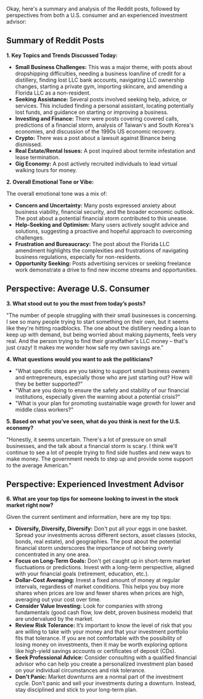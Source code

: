 Okay, here's a summary and analysis of the Reddit posts, followed by perspectives from both a U.S. consumer and an experienced investment advisor:

## Summary of Reddit Posts

**1. Key Topics and Trends Discussed Today:**

*   **Small Business Challenges:** This was a major theme, with posts about dropshipping difficulties, needing a business loan/line of credit for a distillery, finding lost LLC bank accounts, navigating LLC ownership changes, starting a private gym, importing skincare, and amending a Florida LLC as a non-resident.
*   **Seeking Assistance:** Several posts involved seeking help, advice, or services. This included finding a personal assistant, locating potentially lost funds, and guidance on starting or improving a business.
*   **Investing and Finance:** There were posts covering covered calls, predictions of a financial storm, analysis of Taiwan's and South Korea's economies, and discussion of the 1990s US economic recovery.
*   **Crypto:** There was a post about a lawsuit against Binance being dismissed.
*   **Real Estate/Rental Issues:** A post inquired about termite infestation and lease termination.
*   **Gig Economy:** A post actively recruited individuals to lead virtual walking tours for money.

**2. Overall Emotional Tone or Vibe:**

The overall emotional tone was a mix of:

*   **Concern and Uncertainty:** Many posts expressed anxiety about business viability, financial security, and the broader economic outlook. The post about a potential financial storm contributed to this unease.
*   **Help-Seeking and Optimism:** Many users actively sought advice and solutions, suggesting a proactive and hopeful approach to overcoming challenges.
*   **Frustration and Bureaucracy:** The post about the Florida LLC amendment highlights the complexities and frustrations of navigating business regulations, especially for non-residents.
*   **Opportunity Seeking:** Posts advertising services or seeking freelance work demonstrate a drive to find new income streams and opportunities.

## Perspective: Average U.S. Consumer

**3. What stood out to you the most from today’s posts?**

"The number of people struggling with their small businesses is concerning. I see so many people trying to start something on their own, but it seems like they're hitting roadblocks. The one about the distillery needing a loan to keep up with demand, but being worried about making payments, feels very real. And the person trying to find their grandfather's LLC money – that's just crazy! It makes me wonder how safe my own savings are."

**4. What questions would you want to ask the politicians?**

*   "What specific steps are you taking to support small business owners and entrepreneurs, especially those who are just starting out? How will they be better supported?"
*   "What are you doing to ensure the safety and stability of our financial institutions, especially given the warning about a potential crisis?"
*   "What is your plan for promoting sustainable wage growth for lower and middle class workers?"

**5. Based on what you’ve seen, what do you think is next for the U.S. economy?**

"Honestly, it seems uncertain. There's a lot of pressure on small businesses, and the talk about a financial storm is scary. I think we'll continue to see a lot of people trying to find side hustles and new ways to make money. The government needs to step up and provide some support to the average American."

## Perspective: Experienced Investment Advisor

**6. What are your top tips for someone looking to invest in the stock market right now?**

Given the current sentiment and information, here are my top tips:

*   **Diversify, Diversify, Diversify:** Don't put all your eggs in one basket. Spread your investments across different sectors, asset classes (stocks, bonds, real estate), and geographies. The post about the potential financial storm underscores the importance of not being overly concentrated in any one area.
*   **Focus on Long-Term Goals:** Don't get caught up in short-term market fluctuations or predictions. Invest with a long-term perspective, aligned with your financial goals (retirement, education, etc.).
*   **Dollar-Cost Averaging:** Invest a fixed amount of money at regular intervals, regardless of market conditions. This helps you buy more shares when prices are low and fewer shares when prices are high, averaging out your cost over time.
*   **Consider Value Investing:** Look for companies with strong fundamentals (good cash flow, low debt, proven business models) that are undervalued by the market.
*   **Review Risk Tolerance:** It’s important to know the level of risk that you are willing to take with your money and that your investment portfolio fits that tolerance. If you are not comfortable with the possibility of losing money on investments, then it may be worth exploring options like high-yield savings accounts or certificates of deposit (CDs).
*   **Seek Professional Advice:** Consider consulting with a qualified financial advisor who can help you create a personalized investment plan based on your individual circumstances and risk tolerance.
*   **Don't Panic:** Market downturns are a normal part of the investment cycle. Don't panic and sell your investments during a downturn. Instead, stay disciplined and stick to your long-term plan.
